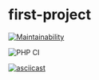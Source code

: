 # first-project

[![Maintainability](https://api.codeclimate.com/v1/badges/a99a88d28ad37a79dbf6/maintainability)](https://codeclimate.com/github/codeclimate/codeclimate/maintainability)


![PHP CI](https://github.com/cryptobfund/php-project-lvl1/workflows/PHP%20CI/badge.svg)


[![asciicast](https://asciinema.org/a/M0GsFLrl0qumJOxOwYL1gE0Ym.svg)](https://asciinema.org/a/M0GsFLrl0qumJOxOwYL1gE0Ym?speed=2&autoplay=1&size=small&cols=10&rows10&theme=tango)


